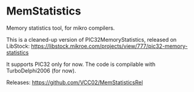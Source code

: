 # MemStatistics
Memory statistics tool, for mikro compilers.

This is a cleaned-up version of PIC32MemoryStatistics, released on LibStock: https://libstock.mikroe.com/projects/view/777/pic32-memory-statistics

It supports PIC32 only for now. The code is compilable with TurboDelphi2006 (for now).

Releases: https://github.com/VCC02/MemStatisticsRel

